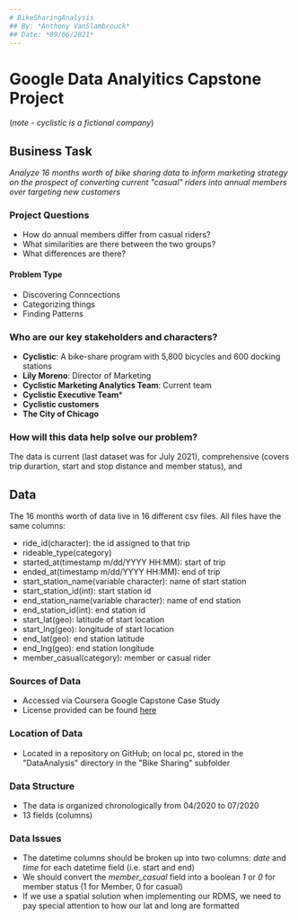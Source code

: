```yaml
---
# BikeSharingAnalysis
## By: *Anthony VanSlambrouck*
## Date: *09/06/2021*
---
```

# Google Data Analyitics Capstone Project

(*note - cyclistic is a fictional company*)
## Business Task 
*Analyze 16 months worth of bike sharing data to inform marketing strategy on the prospect of converting current "casual" riders into annual members over targeting new customers*
### Project Questions
- How do annual members differ from casual riders?
- What similarities are there between the two groups?
- What differences are there?
#### Problem Type
- Discovering Conncections
- Categorizing things
- Finding Patterns
### Who are our key stakeholders and characters?
- **Cyclistic**: A bike-share program with 5,800 bicycles and 600 docking stations
- **Lily Moreno**: Director of Marketing
- **Cyclistic Marketing Analytics Team**: Current team
- **Cyclistic Executive Team***
- **Cyclistic customers**
- **The City of Chicago**
### How will this data help solve our problem?
The data is current (last dataset was for July 2021), comprehensive (covers trip durartion, start and stop distance and member status), and 

## Data
The 16 months worth of data live in 16 different csv files. All files have the same columns: 
- ride_id(character): the id assigned to that trip
- rideable_type(category)
- started_at(timestamp m/dd/YYYY HH:MM): start of trip
- ended_at(timestamp m/dd/YYYY HH:MM): end of trip
- start_station_name(variable character): name of start station
- start_station_id(int): start station id
- end_station_name(variable character): name of end station
- end_station_id(int): end station id
- start_lat(geo): latitude of start location
- start_lng(geo): longitude of start location
- end_lat(geo): end station latitude
- end_lng(geo): end station longitude
- member_casual(category): member or casual rider

### Sources of Data
- Accessed via Coursera Google Capstone Case Study
- License provided can be found [here](https://www.divvybikes.com/data-license-agreement)
### Location of Data
- Located in a repository on GitHub; on local pc, stored in the "DataAnalysis" directory in the "Bike Sharing" subfolder
### Data Structure
- The data is organized chronologically from 04/2020 to 07/2020
- 13 fields (columns)
### Data Issues
- The datetime columns should be broken up into two columns: *date* and *time* for each datetime field (i.e. start and end)
- We should convert the *member_casual* field into a boolean *1* or *0* for member status (1 for Member, 0 for casual)
- If we use a spatial solution when implementing our RDMS, we need to pay special attention to how our lat and long are formatted

